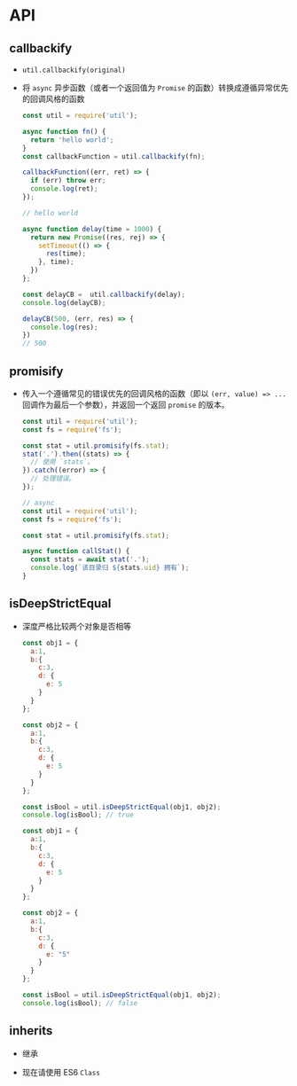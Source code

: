 # API

## callbackify

  - `util.callbackify(original)`

  - 将 `async` 异步函数（或者一个返回值为 `Promise` 的函数）转换成遵循异常优先的回调风格的函数

    ```javascript
    const util = require('util');

    async function fn() {
      return 'hello world';
    }
    const callbackFunction = util.callbackify(fn);

    callbackFunction((err, ret) => {
      if (err) throw err;
      console.log(ret);
    });

    // hello world
    ```

    ```javascript
    async function delay(time = 1000) {
      return new Promise((res, rej) => {
        setTimeout(() => {
          res(time);
        }, time);
      })
    };

    const delayCB =  util.callbackify(delay);
    console.log(delayCB);

    delayCB(500, (err, res) => {
      console.log(res);
    })
    // 500
    ```

## promisify

  - 传入一个遵循常见的错误优先的回调风格的函数（即以 `(err, value) => ...` 回调作为最后一个参数），并返回一个返回 `promise` 的版本。

    ```javascript
    const util = require('util');
    const fs = require('fs');

    const stat = util.promisify(fs.stat);
    stat('.').then((stats) => {
      // 使用 `stats`。
    }).catch((error) => {
      // 处理错误。
    });
    ```

    ```javascript
    // async
    const util = require('util');
    const fs = require('fs');

    const stat = util.promisify(fs.stat);

    async function callStat() {
      const stats = await stat('.');
      console.log(`该目录归 ${stats.uid} 拥有`);
    }
    ```

## isDeepStrictEqual

  - 深度严格比较两个对象是否相等

    ```javascript
    const obj1 = {
      a:1,
      b:{
        c:3,
        d: {
          e: 5
        }
      }
    };

    const obj2 = {
      a:1,
      b:{
        c:3,
        d: {
          e: 5
        }
      }
    };

    const isBool = util.isDeepStrictEqual(obj1, obj2);
    console.log(isBool); // true
    ```

    ```javascript
    const obj1 = {
      a:1,
      b:{
        c:3,
        d: {
          e: 5
        }
      }
    };

    const obj2 = {
      a:1,
      b:{
        c:3,
        d: {
          e: "5"
        }
      }
    };

    const isBool = util.isDeepStrictEqual(obj1, obj2);
    console.log(isBool); // false
    ```

## inherits

  - 继承

  - 现在请使用 ES6 `Class`
